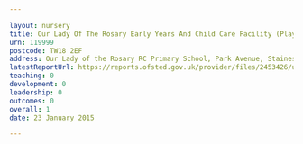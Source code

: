 ```yaml
---

layout: nursery
title: Our Lady Of The Rosary Early Years And Child Care Facility (Playschool & Cool Club)
urn: 119999
postcode: TW18 2EF
address: Our Lady of the Rosary RC Primary School, Park Avenue, Staines, Middlesex, TW18 2EF
latestReportUrl: https://reports.ofsted.gov.uk/provider/files/2453426/urn/119999.pdf
teaching: 0
development: 0
leadership: 0
outcomes: 0
overall: 1
date: 23 January 2015

---
```

